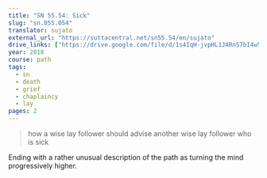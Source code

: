 ```yaml
---
title: "SN 55.54: Sick"
slug: "sn.055.054"
translator: sujato
external_url: "https://suttacentral.net/sn55.54/en/sujato"
drive_links: ["https://drive.google.com/file/d/1s4IqH-jvpHL1JARnS7bI4w5DHt1P2dP5/view?usp=drivesdk"]
year: 2018
course: path
tags:
  - sn
  - death
  - grief
  - chaplaincy
  - lay
pages: 2
---
```


> how a wise lay follower should advise another wise lay follower who is sick

Ending with a rather unusual description of the path as turning the mind progressively higher.
